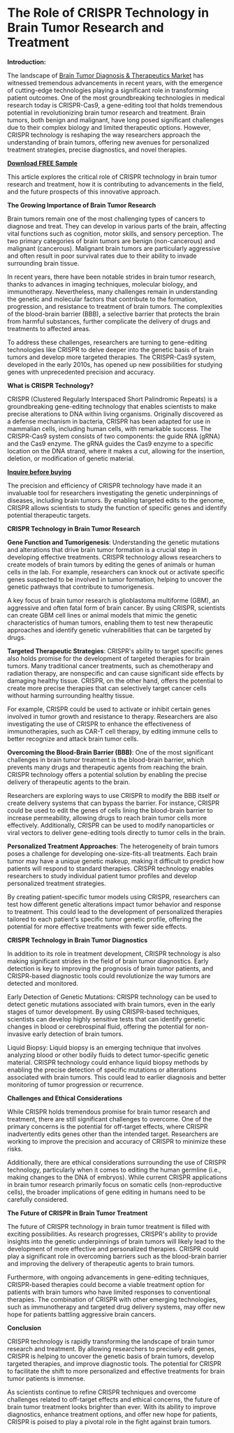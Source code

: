 # The Role of CRISPR Technology in Brain Tumor Research and Treatment

**Introduction:**

The landscape of [Brain Tumor Diagnosis & Therapeutics Market](https://www.nextmsc.com/report/brain-tumor-diagnosis-and-therapeutics-market) has witnessed tremendous advancements in recent years, with the emergence of cutting-edge technologies playing a significant role in transforming patient outcomes. One of the most groundbreaking technologies in medical research today is CRISPR-Cas9, a gene-editing tool that holds tremendous potential in revolutionizing brain tumor research and treatment. Brain tumors, both benign and malignant, have long posed significant challenges due to their complex biology and limited therapeutic options. However, CRISPR technology is reshaping the way researchers approach the understanding of brain tumors, offering new avenues for personalized treatment strategies, precise diagnostics, and novel therapies.

[**Download FREE Sample**](https://www.nextmsc.com/brain-tumor-diagnosis-and-therapeutics-market/request-sample)

This article explores the critical role of CRISPR technology in brain tumor research and treatment, how it is contributing to advancements in the field, and the future prospects of this innovative approach.

**The Growing Importance of Brain Tumor Research**

Brain tumors remain one of the most challenging types of cancers to diagnose and treat. They can develop in various parts of the brain, affecting vital functions such as cognition, motor skills, and sensory perception. The two primary categories of brain tumors are benign (non-cancerous) and malignant (cancerous). Malignant brain tumors are particularly aggressive and often result in poor survival rates due to their ability to invade surrounding brain tissue.

In recent years, there have been notable strides in brain tumor research, thanks to advances in imaging techniques, molecular biology, and immunotherapy. Nevertheless, many challenges remain in understanding the genetic and molecular factors that contribute to the formation, progression, and resistance to treatment of brain tumors. The complexities of the blood-brain barrier (BBB), a selective barrier that protects the brain from harmful substances, further complicate the delivery of drugs and treatments to affected areas.

To address these challenges, researchers are turning to gene-editing technologies like CRISPR to delve deeper into the genetic basis of brain tumors and develop more targeted therapies. The CRISPR-Cas9 system, developed in the early 2010s, has opened up new possibilities for studying genes with unprecedented precision and accuracy.

**What is CRISPR Technology?**

CRISPR (Clustered Regularly Interspaced Short Palindromic Repeats) is a groundbreaking gene-editing technology that enables scientists to make precise alterations to DNA within living organisms. Originally discovered as a defense mechanism in bacteria, CRISPR has been adapted for use in mammalian cells, including human cells, with remarkable success. The CRISPR-Cas9 system consists of two components: the guide RNA (gRNA) and the Cas9 enzyme. The gRNA guides the Cas9 enzyme to a specific location on the DNA strand, where it makes a cut, allowing for the insertion, deletion, or modification of genetic material.

[**Inquire before buying**](https://www.nextmsc.com/brain-tumor-diagnosis-and-therapeutics-market/inquire-before-buying)

The precision and efficiency of CRISPR technology have made it an invaluable tool for researchers investigating the genetic underpinnings of diseases, including brain tumors. By enabling targeted edits to the genome, CRISPR allows scientists to study the function of specific genes and identify potential therapeutic targets.

**CRISPR Technology in Brain Tumor Research**

**Gene Function and Tumorigenesis**: Understanding the genetic mutations and alterations that drive brain tumor formation is a crucial step in developing effective treatments. CRISPR technology allows researchers to create models of brain tumors by editing the genes of animals or human cells in the lab. For example, researchers can knock out or activate specific genes suspected to be involved in tumor formation, helping to uncover the genetic pathways that contribute to tumorigenesis.

A key focus of brain tumor research is glioblastoma multiforme (GBM), an aggressive and often fatal form of brain cancer. By using CRISPR, scientists can create GBM cell lines or animal models that mimic the genetic characteristics of human tumors, enabling them to test new therapeutic approaches and identify genetic vulnerabilities that can be targeted by drugs.

**Targeted Therapeutic Strategies**: CRISPR's ability to target specific genes also holds promise for the development of targeted therapies for brain tumors. Many traditional cancer treatments, such as chemotherapy and radiation therapy, are nonspecific and can cause significant side effects by damaging healthy tissue. CRISPR, on the other hand, offers the potential to create more precise therapies that can selectively target cancer cells without harming surrounding healthy tissue.

For example, CRISPR could be used to activate or inhibit certain genes involved in tumor growth and resistance to therapy. Researchers are also investigating the use of CRISPR to enhance the effectiveness of immunotherapies, such as CAR-T cell therapy, by editing immune cells to better recognize and attack brain tumor cells.

**Overcoming the Blood-Brain Barrier (BBB)**: One of the most significant challenges in brain tumor treatment is the blood-brain barrier, which prevents many drugs and therapeutic agents from reaching the brain. CRISPR technology offers a potential solution by enabling the precise delivery of therapeutic agents to the brain.

Researchers are exploring ways to use CRISPR to modify the BBB itself or create delivery systems that can bypass the barrier. For instance, CRISPR could be used to edit the genes of cells lining the blood-brain barrier to increase permeability, allowing drugs to reach brain tumor cells more effectively. Additionally, CRISPR can be used to modify nanoparticles or viral vectors to deliver gene-editing tools directly to tumor cells in the brain.

**Personalized Treatment Approaches**: The heterogeneity of brain tumors poses a challenge for developing one-size-fits-all treatments. Each brain tumor may have a unique genetic makeup, making it difficult to predict how patients will respond to standard therapies. CRISPR technology enables researchers to study individual patient tumor profiles and develop personalized treatment strategies.

By creating patient-specific tumor models using CRISPR, researchers can test how different genetic alterations impact tumor behavior and response to treatment. This could lead to the development of personalized therapies tailored to each patient's specific tumor genetic profile, offering the potential for more effective treatments with fewer side effects.

**CRISPR Technology in Brain Tumor Diagnostics**

In addition to its role in treatment development, CRISPR technology is also making significant strides in the field of brain tumor diagnostics. Early detection is key to improving the prognosis of brain tumor patients, and CRISPR-based diagnostic tools could revolutionize the way tumors are detected and monitored.

Early Detection of Genetic Mutations: CRISPR technology can be used to detect genetic mutations associated with brain tumors, even in the early stages of tumor development. By using CRISPR-based techniques, scientists can develop highly sensitive tests that can identify genetic changes in blood or cerebrospinal fluid, offering the potential for non-invasive early detection of brain tumors.

Liquid Biopsy: Liquid biopsy is an emerging technique that involves analyzing blood or other bodily fluids to detect tumor-specific genetic material. CRISPR technology could enhance liquid biopsy methods by enabling the precise detection of specific mutations or alterations associated with brain tumors. This could lead to earlier diagnosis and better monitoring of tumor progression or recurrence.

**Challenges and Ethical Considerations**

While CRISPR holds tremendous promise for brain tumor research and treatment, there are still significant challenges to overcome. One of the primary concerns is the potential for off-target effects, where CRISPR inadvertently edits genes other than the intended target. Researchers are working to improve the precision and accuracy of CRISPR to minimize these risks.

Additionally, there are ethical considerations surrounding the use of CRISPR technology, particularly when it comes to editing the human germline (i.e., making changes to the DNA of embryos). While current CRISPR applications in brain tumor research primarily focus on somatic cells (non-reproductive cells), the broader implications of gene editing in humans need to be carefully considered.

**The Future of CRISPR in Brain Tumor Treatment**

The future of CRISPR technology in brain tumor treatment is filled with exciting possibilities. As research progresses, CRISPR's ability to provide insights into the genetic underpinnings of brain tumors will likely lead to the development of more effective and personalized therapies. CRISPR could play a significant role in overcoming barriers such as the blood-brain barrier and improving the delivery of therapeutic agents to brain tumors.

Furthermore, with ongoing advancements in gene-editing techniques, CRISPR-based therapies could become a viable treatment option for patients with brain tumors who have limited responses to conventional therapies. The combination of CRISPR with other emerging technologies, such as immunotherapy and targeted drug delivery systems, may offer new hope for patients battling aggressive brain cancers.

**Conclusion**

CRISPR technology is rapidly transforming the landscape of brain tumor research and treatment. By allowing researchers to precisely edit genes, CRISPR is helping to uncover the genetic basis of brain tumors, develop targeted therapies, and improve diagnostic tools. The potential for CRISPR to facilitate the shift to more personalized and effective treatments for brain tumor patients is immense.

As scientists continue to refine CRISPR techniques and overcome challenges related to off-target effects and ethical concerns, the future of brain tumor treatment looks brighter than ever. With its ability to improve diagnostics, enhance treatment options, and offer new hope for patients, CRISPR is poised to play a pivotal role in the fight against brain tumors.

